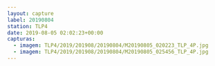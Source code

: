 ```yaml
---
layout: capture
label: 20190804
station: TLP4
date: 2019-08-05 02:02:23+00:00
capturas:
  - imagem: TLP4/2019/201908/20190804/M20190805_020223_TLP_4P.jpg
  - imagem: TLP4/2019/201908/20190804/M20190805_025456_TLP_4P.jpg
---
```

